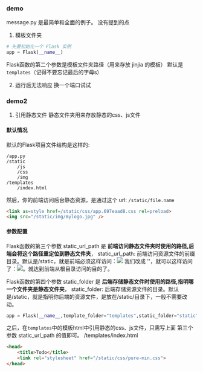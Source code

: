 ### demo
message.py 是最简单和全面的例子。
没有提到的点
1. 模板文件夹
```python
# 先要初始化一个 Flask 实例
app = Flask(__name__)
```
Flask函数的第二个参数是模板文件夹路径（用来存放 jinjia 的模板）
默认是`templates`（记得不要忘记最后的字母s）

2. 运行后无法响应
换一个端口试试

### demo2
1. 引用静态文件
静态文件夹用来存放静态的css、js文件
#### 默认情况
默认的Flask项目文件结构是这样的:
```
/app.py
/static
    /js
    /css
    /img
/templates
    /index.html
```
然后，你的前端访问后台静态资源，是通过这个 url: `/static/file.name`

```html
<link as=style href=/static/css/app.697eaad8.css rel=preload>
<img src="/static/img/mylogo.jpg" />
```
#### 参数配置
Flask函数的第三个参数 static_url_path 是 **前端访问静态文件夹时使用的路径,后端会将这个路径重定位到静态文件夹**，
static_url_path:
前端访问资源文件的前缀目录。默认是/static，就是前端必须这样访问：<img src="/static/img/mylogo.jpg" />
我们改成 ''，就可以这样访问了：<img src="/img/mylogo.jpg" />。就达到前端从根目录访问的目的了。


Flask函数的第四个参数 static_folder 是 **后端存储静态文件时使用的路径,指明哪一个文件夹是静态文件夹**，
static_folder:
后端存储资源文件的目录。默认是/static，就是指明你后端的资源文件，是放在<your project>/static/目录下，一般不需要改动。

```python
app = Flask(__name__,template_folder="templates",static_folder="static",static_url_path="/backend/static")
```

之后，在`templates`中的模板html中引用静态的css、js文件，只需写上面 第三个参数 static_url_path 的值即可。
/templates/index.html
```html
<head>
    <title>Todo</title>
    <link rel="stylesheet" href="/static/css/pure-min.css">
</head>
```
